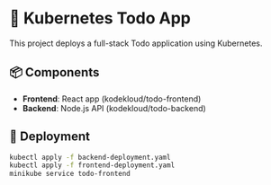 # 📝 Kubernetes Todo App

This project deploys a full-stack Todo application using Kubernetes.

## 📦 Components
- **Frontend**: React app (kodekloud/todo-frontend)
- **Backend**: Node.js API (kodekloud/todo-backend)

## 🚀 Deployment
```bash
kubectl apply -f backend-deployment.yaml
kubectl apply -f frontend-deployment.yaml
minikube service todo-frontend

